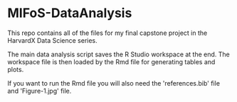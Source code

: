 # MIFoS-DataAnalysis

This repo contains all of the files for my final capstone project in the HarvardX Data Science series.

The main data analysis script saves the R Studio workspace at the end. The workspace file is then loaded by the Rmd file for generating tables and plots.

If you want to run the Rmd file you will also need the 'references.bib' file and 'Figure-1.jpg' file.
